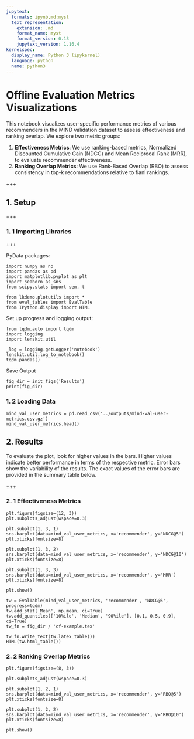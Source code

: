 ```yaml
---
jupytext:
  formats: ipynb,md:myst
  text_representation:
    extension: .md
    format_name: myst
    format_version: 0.13
    jupytext_version: 1.16.4
kernelspec:
  display_name: Python 3 (ipykernel)
  language: python
  name: python3
---
```


# Offline Evaluation Metrics Visualizations
This notebook visualizes user-specific performance metrics of various recommenders in the MIND validation dataset to assess effectiveness and ranking overlap. We explore two metric groups:
1. **Effectiveness Metrics**: We use ranking-based metrics, Normalized Discounted Cumulative Gain (NDCG) and Mean Reciprocal Rank (MRR), to evaluate recommender effectiveness.
2. **Ranking Overlap Metrics**: We use Rank-Based Overlap (RBO) to assess consistency in top-k recommendations relative to fianl rankings.

+++

## 1. Setup

+++

### 1. 1 Importing Libraries

+++

PyData packages:

```{code-cell} ipython3
import numpy as np
import pandas as pd
import matplotlib.pyplot as plt
import seaborn as sns
from scipy.stats import sem, t
```

```{code-cell} ipython3
from lkdemo.plotutils import *
from eval_tables import EvalTable
from IPython.display import HTML
```

Set up progress and logging output:

```{code-cell} ipython3
from tqdm.auto import tqdm
import logging
import lenskit.util

_log = logging.getLogger('notebook')
lenskit.util.log_to_notebook()
tqdm.pandas()
```

Save Output

```{code-cell} ipython3
fig_dir = init_figs('Results')
print(fig_dir)
```

### 1. 2 Loading Data

```{code-cell} ipython3
mind_val_user_metrics = pd.read_csv('../outputs/mind-val-user-metrics.csv.gz')
mind_val_user_metrics.head()
```

## 2. Results
To evaluate the plot, look for higher values in the bars. Higher values indicate better performance in terms of the respective metric. Error bars show the variability of the results. The exact values of the error bars are provided in the summary table below.

+++

### 2. 1 Effectiveness Metrics

```{code-cell} ipython3
plt.figure(figsize=(12, 3))
plt.subplots_adjust(wspace=0.3)

plt.subplot(1, 3, 1)
sns.barplot(data=mind_val_user_metrics, x='recommender', y='NDCG@5')
plt.xticks(fontsize=8)

plt.subplot(1, 3, 2)
sns.barplot(data=mind_val_user_metrics, x='recommender', y='NDCG@10')
plt.xticks(fontsize=8)

plt.subplot(1, 3, 3)
sns.barplot(data=mind_val_user_metrics, x='recommender', y='MRR')
plt.xticks(fontsize=8)

plt.show()
```

```{code-cell} ipython3
tw = EvalTable(mind_val_user_metrics, 'recommender', 'NDCG@5', progress=tqdm)
tw.add_stat('Mean', np.mean, ci=True)
tw.add_quantiles(['10%ile', 'Median', '90%ile'], [0.1, 0.5, 0.9], ci=True)
tw_fn = fig_dir / 'cf-example.tex'
```

```{code-cell} ipython3
tw_fn.write_text(tw.latex_table())
HTML(tw.html_table())
```

### 2. 2 Ranking Overlap Metrics

```{code-cell} ipython3
plt.figure(figsize=(8, 3))

plt.subplots_adjust(wspace=0.3)

plt.subplot(1, 2, 1)
sns.barplot(data=mind_val_user_metrics, x='recommender', y='RBO@5')
plt.xticks(fontsize=8)

plt.subplot(1, 2, 2)
sns.barplot(data=mind_val_user_metrics, x='recommender', y='RBO@10')
plt.xticks(fontsize=8)

plt.show()
```

```{code-cell} ipython3

```

```{code-cell} ipython3

```

```{code-cell} ipython3

```

```{code-cell} ipython3

```
